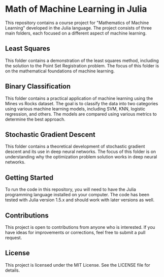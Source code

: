 # Math of Machine Learning in Julia 

This repository contains a course project for "Mathematics of Machine Learning" developed in the Julia language. The project consists of three main folders, each focused on a different aspect of machine learning.

## Least Squares
This folder contains a demonstration of the least squares method, including the solution to the Point Set Registration problem. The focus of this folder is on the mathematical foundations of machine learning.

## Binary Classification
This folder contains a practical application of machine learning using the Mines vs Rocks dataset. The goal is to classify the data into two categories using various machine learning models, including SVM, KNN, logistic regression, and others. The models are compared using various metrics to determine the best approach.

## Stochastic Gradient Descent
This folder contains a theoretical development of stochastic gradient descent and its use in deep neural networks. The focus of this folder is on understanding why the optimization problem solution works in deep neural networks.

## Getting Started
To run the code in this repository, you will need to have the Julia programming language installed on your computer. The code has been tested with Julia version 1.5.x and should work with later versions as well.

## Contributions
This project is open to contributions from anyone who is interested. If you have ideas for improvements or corrections, feel free to submit a pull request.

## License
This project is licensed under the MIT License. See the LICENSE file for details.
